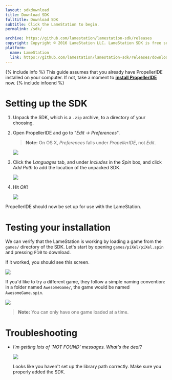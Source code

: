 ```yaml
---
layout: sdkdownload
title: Download SDK
fulltitle: Download SDK
subtitle: Click the LameStation to begin.
permalink: /sdk/

archive: https://github.com/lamestation/lamestation-sdk/releases
copyright: Copyright © 2016 LameStation LLC. LameStation SDK is free software, released under the MIT License.
platform:
  name: LameStation
  link: https://github.com/lamestation/lamestation-sdk/releases/download/0.6.2-rc2/lamestation-sdk-0.6.2-rc2.zip
---
```


{% include info %}
This guide assumes that you already have PropellerIDE installed on your computer. If not, take a moment to <a href="/propelleride/"><b>install PropellerIDE</b></a> now.
{% include infoend %}

# Setting up the SDK

1.  Unpack the SDK, which is a `.zip` archive, to a directory of your choosing.

1.  Open PropellerIDE and go to "*Edit -> Preferences*".

    > **Note:** On OS X, *Preferences* falls under *PropellerIDE*, not *Edit*.

    ![](edit_preferences.png)

1.  Click the *Languages* tab, and under *Includes* in the *Spin* box, and click *Add Path* to
    add the location of the unpacked SDK.

    ![](add_path.png)

1.  Hit _OK_!

    ![](hit_ok.png)

PropellerIDE should now be set up for use with the LameStation.

# Testing your installation

We can verify that the LameStation is working by loading a game from the `games/` directory of
the SDK. Let's start by opening `games/piXel/piXel.spin` and pressing <kbd>F10</kbd> to download.

If it worked, you should see this screen.

![](title.png)

If you'd like to try a different game, they follow a simple naming convention: in a folder named
`AwesomeGame/`, the game would be named `AwesomeGame.spin`.

![](naming.png)

> **Note:** You can only have one game loaded at a time.

# Troubleshooting

-   *I'm getting lots of _'NOT FOUND'_ messages. What's the deal?*

    ![](notfound.png)

    Looks like you haven't set up the library path correctly. Make sure you properly added the SDK.
